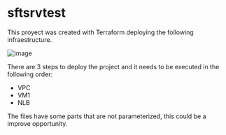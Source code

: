 ﻿# sftsrvtest
This proyect was created with Terraform deploying the following infraestructure.

![image](https://user-images.githubusercontent.com/113218813/214489673-7d368545-9cf1-49c8-bb71-2465444905fc.png)

There are 3 steps to deploy the project and it needs to be executed in the following order:

- VPC
- VM1
- NLB

The files have some parts that are not parameterized, this could be a improve opportunity.


